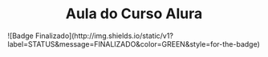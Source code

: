 <h1 align= "center"> Aula do Curso Alura</h1>
![Badge Finalizado](http://img.shields.io/static/v1?label=STATUS&message=FINALIZADO&color=GREEN&style=for-the-badge)
